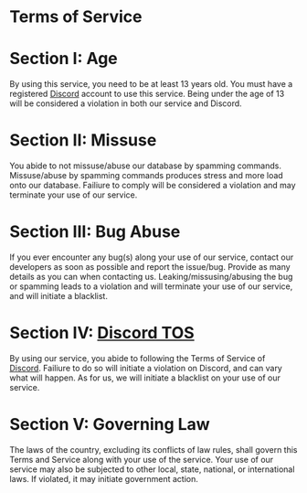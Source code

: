 # Terms of Service

# Section I: Age
By using this service, you need to be at least 13 years old. You must have a registered [Discord](https://discord.com) account to use this service. Being under the age of 13 will be considered a violation in both our service and Discord.

# Section II: Missuse
You abide to not missuse/abuse our database by spamming commands. Missuse/abuse by spamming commands produces stress and more load onto our database. Failiure to comply will be considered a violation and may terminate your use of our service.

# Section III: Bug Abuse
If you ever encounter any bug(s) along your use of our service, contact our developers as soon as possible and report the issue/bug. Provide as many details as you can when contacting us. Leaking/missusing/abusing the bug or spamming leads to a violation and will terminate your use of our service, and will initiate a blacklist.

# Section IV: [Discord TOS](https://discord.com/terms)
By using our service, you abide to following the Terms of Service of [Discord](https://discord.com).  Failiure to do so will initiate a violation on Discord, and can vary what will happen. As for us, we will initiate a blacklist on your use of our service.

# Section V: Governing Law
The laws of the country, excluding its conflicts of law rules, shall govern this Terms and Service along with your use of the service. Your use of our service may also be subjected to other local, state, national, or international laws. If violated, it may initiate government action.

